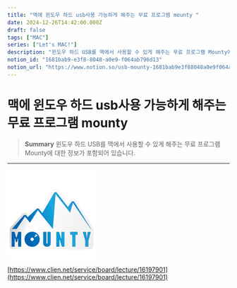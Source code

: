 ```yaml
---
title: "맥에 윈도우 하드 usb사용 가능하게 해주는 무료 프로그램 mounty "
date: 2024-12-26T14:42:00.000Z
draft: false
tags: ["MAC"]
series: ["Let's MAC!"]
description: "윈도우 하드 USB를 맥에서 사용할 수 있게 해주는 무료 프로그램 Mounty에 대한 정보가 포함되어 있습니다."
notion_id: "1681bab9-e3f8-8048-a0e9-f064ab796d13"
notion_url: "https://www.notion.so/usb-mounty-1681bab9e3f88048a0e9f064ab796d13"
---
```


# 맥에 윈도우 하드 usb사용 가능하게 해주는 무료 프로그램 mounty 

> **Summary**
> 윈도우 하드 USB를 맥에서 사용할 수 있게 해주는 무료 프로그램 Mounty에 대한 정보가 포함되어 있습니다.

---


![Image](image_b1fa3613d9f0.png)

[https://www.clien.net/service/board/lecture/16197901](https://www.clien.net/service/board/lecture/16197901)

